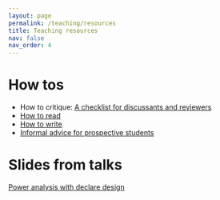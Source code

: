```yaml
---
layout: page
permalink: /teaching/resources
title: Teaching resources
nav: false
nav_order: 4
---
```


# How tos

* How to critique: <a href="/teaching/how-to-critique">A checklist for discussants and reviewers</a>
* <a href="/teaching/how-to-read">How to read</a>
* <a href="/teaching/how-to-write">How to write</a>
* <a href="/teaching/applying-for-a-phd">Informal advice for prospective students</a>


# Slides from talks

<a href="{{'slides/dd_diagnosis_and_diagnosands.html' | relative_url}}" target="_blank" rel="noopener noreferrer"> <i class="fas fa-slides"></i> Power analysis with declare design</a> 



